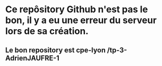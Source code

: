 # Ce repôsitory Github n'est pas le bon, il y a eu une erreur du serveur lors de sa création.
## Le bon repository est  cpe-lyon /tp-3-AdrienJAUFRE-1
